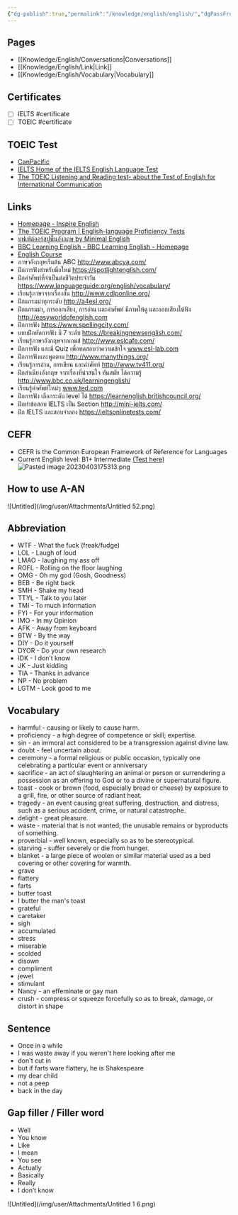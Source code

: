 ```yaml
---
{"dg-publish":true,"permalink":"/knowledge/english/english/","dgPassFrontmatter":true}
---
```


## Pages

- [[Knowledge/English/Conversations\|Conversations]]
- [[Knowledge/English/Link\|Link]]
- [[Knowledge/English/Vocabulary\|Vocabulary]]

## Certificates
- [ ] IELTS #certificate
- [ ] TOEIC #certificate
## TOEIC Test
- [CanPacific](http://www.canpacificcollege.com/toeictest/toeictextstart.php)
- [IELTS Home of the IELTS English Language Test](https://www.ielts.org/)
- [The TOEIC Listening and Reading test- about the Test of English for International Communication](https://www.examenglish.com/TOEIC/toeic_listening_and_reading.htm)
## Links
- [Homepage - Inspire English](https://www.inspire-english.in.th/)
- [The TOEIC Program | English-language Proficiency Tests](https://www.ets.org/toeic.html)
- [บุฟเฟ่ต์คอร์สปูพื้นอังกฤษ by Minimal English](https://www.facebook.com/groups/englishbuffetbyminimalenglish/announcements)
- [BBC Learning English - BBC Learning English - Homepage](https://www.bbc.com/learningenglish/)
- [English Course](https://english-improve.com/p/c51207c1-684a-4131-b5ba-fe14a27ae53e/21170e90-da17-4822-8278-a67885e10851)
- ภาษาอังกฤษเริ่มต้น ABC http://www.abcya.com/
- ฝึกการฟังสำหรับมือใหม่ https://spotlightenglish.com/
- ฝึกคำศัพท์ที่จำเป็นต่อชีวิตประจำวัน https://www.languageguide.org/english/vocabulary/
- เรียนรู้ภาษาจากเรื่องสั้น http://www.cdlponline.org/
- ฝึกแกรมม่าทุกระดับ http://a4esl.org/
- ฝึกแกรมม่า, การออกเสียง, การอ่าน และคำศัพท์ มีภาพให้ดู และออกเสียงให้ฟัง http://easyworldofenglish.com
- ฝึกการฟัง https://www.spellingcity.com/
- แบบฝึกหัดการฟัง มี 7 ระดับ https://breakingnewsenglish.com/
- เรียนรู้ภาษาอังกฤษจากเกมส์ http://www.eslcafe.com/
- ฝึกการฟัง และมี Quiz เพื่อทดสอบว่าความเข้าใจ www.esl-lab.com
- ฝึกการฟังและพูดตาม http://www.manythings.org/
- เรียนรู้การอ่าน, การเขียน และคำศัพท์ http://www.tv411.org/
- ฝึกสำเนียงอังกฤษ จากเรื่องที่น่าสนใจ ทันสมัย ได้ความรู้ http://www.bbc.co.uk/learningenglish/
- เรียนรู้คำศัพท์ใหม่ๆ www.ted.com
- ฝึกการฟัง เลือกระดับ level ได้ https://learnenglish.britishcouncil.org/
- ฝึกทำข้อสอบ IELTS เป็น Section http://mini-ielts.com/
- ฝึก IELTS และสอบจำลอง https://ieltsonlinetests.com/
## CEFR
- CEFR is the Common European Framework of Reference for Languages
- Current English level: B1+ Intermediate [(Test here)](https://test.modulo-education.org/) 
![Pasted image 20230403175313.png](/img/user/Attachments/Pasted%20image%2020230403175313.png)
## How to use A-AN
![Untitled](/img/user/Attachments/Untitled 52.png)
## Abbreviation
- WTF - What the fuck (freak/fudge)
- LOL - Laugh of loud
- LMAO - laughing my ass off
- ROFL - Rolling on the floor laughing
- OMG - Oh my god (Gosh, Goodness)
- BEB - Be right back
- SMH - Shake my head
- TTYL - Talk to you later
- TMI - To much information
- FYI - For your information
- IMO - In my Opinion
- AFK - Away from keyboard
- BTW - By the way
- DIY - Do it yourself
- DYOR - Do your own research
- IDK - I don’t know
- JK - Just kidding
- TIA - Thanks in advance
- NP - No problem
- LGTM - Look good to me
## Vocabulary
- harmful - causing or likely to cause harm.
- proficiency - a high degree of competence or skill; expertise.
- sin - an immoral act considered to be a transgression against divine law.
- doubt - feel uncertain about.
- ceremony - a formal religious or public occasion, typically one celebrating a particular event or anniversary
- sacrifice - an act of slaughtering an animal or person or surrendering a possession as an offering to God or to a divine or supernatural figure.
- toast - cook or brown (food, especially bread or cheese) by exposure to a grill, fire, or other source of radiant heat.
- tragedy - an event causing great suffering, destruction, and distress, such as a serious accident, crime, or natural catastrophe.
- delight - great pleasure.
- waste - material that is not wanted; the unusable remains or byproducts of something.
- proverbial - well known, especially so as to be stereotypical.
- starving - suffer severely or die from hunger.
- blanket - a large piece of woolen or similar material used as a bed covering or other covering for warmth.
- grave
- flattery
- farts
- butter toast
- I butter the man's toast
- grateful
- caretaker
- sigh
- accumulated
- stress
- miserable
- scolded
- disown
- compliment
- jewel
- stimulant
- Nancy - an effeminate or gay man
- crush - compress or squeeze forcefully so as to break, damage, or distort in shape
## Sentence
- Once in a while
- I was waste away if you weren't here looking after me
- don't cut in
- but if farts ware flattery, he is Shakespeare
- my dear child
- not a peep
- back in the day
## Gap filler / Filler word
- Well
- You know
- Like
- I mean
- You see
- Actually
- Basically
- Really
- I don’t know

![Untitled](/img/user/Attachments/Untitled 1 6.png)
